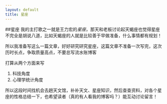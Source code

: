 ```yaml
---
layout: default
title: 星座
---
```


##星座
我的主打歌之一就是王力宏的*星座*，那天和老板讨论起天蝎座也觉得星座不完全是胡说八道，比如天蝎座的人就是比较善于早做准备，什么事情都有规划！  

所以我准备写这么一篇文章，好好研究研究星座，这篇文章不准备一次写完，这次历时长点，争取质量高点，不要总写流水账博客

打算从两个方面来写  
1. 科技角度  
2. 心理学统计角度  

所以这段时间找机会去趟天文馆，补补天文、星座知识，然后查查资料，对各个星座的性格总结一下，也希望读者（真的有人看我的博客吗？）能互动讨论留言！